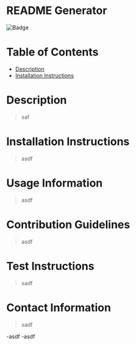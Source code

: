 # README Generator
  ![Badge](https://img.shields.io/badge/license-MIT-blue)
  # Table of Contents
  * [Description](#description)
  * [Installation Instructions](#installationInfo)

  # Description
  >saf

  # Installation Instructions
  >asdf

  # Usage Information
  >asdf

  # Contribution Guidelines
  >asdf

  # Test Instructions 
  >sadf

  # Contact Information
  >sadf

  -asdf
  -asdf
